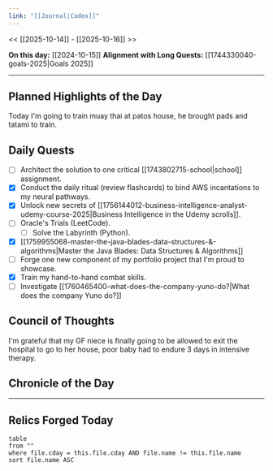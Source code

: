 ```yaml
---
link: "[[Journal|Codex]]"
---
```

<< [[2025-10-14]] - [[2025-10-16]] >>

**On this day:** [[2024-10-15]]
**Alignment with Long Quests:** [[1744330040-goals-2025|Goals 2025]]

---
## Planned Highlights of the Day
Today I'm going to train muay thai at patos house, he brought pads and tatami to train.

## Daily Quests
- [ ] Architect the solution to one critical [[1743802715-school|school]] assignment.
- [x] Conduct the daily ritual (review flashcards) to bind AWS incantations to my neural pathways.
- [x] Unlock new secrets of [[1756144012-business-intelligence-analyst-udemy-course-2025|Business Intelligence in the Udemy scrolls]].
- [ ] Oracle's Trials (LeetCode).
	- [ ] Solve the Labyrinth (Python).
- [x] [[1759955068-master-the-java-blades-data-structures-&-algorithms|Master the Java Blades: Data Structures & Algorithms]]
- [ ] Forge one new component of my portfolio project that I'm proud to showcase.
- [x] Train my hand-to-hand combat skills.
- [ ] Investigate [[1760465400-what-does-the-company-yuno-do?|What does the company Yuno do?]]

## Council of Thoughts
I'm grateful that my GF niece is finally going to be allowed to exit the hospital to go to her house, poor baby had to endure 3 days in intensive therapy.
## Chronicle of the Day


---
## Relics Forged Today
```dataview
table
from ""
where file.cday = this.file.cday AND file.name != this.file.name
sort file.name ASC
```

